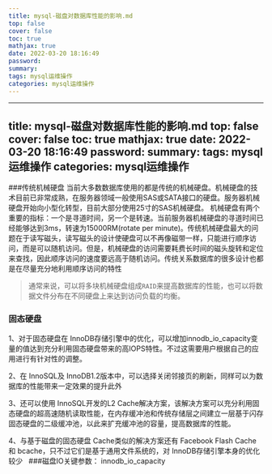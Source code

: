 ```yaml
---
title: mysql-磁盘对数据库性能的影响.md
top: false
cover: false
toc: true
mathjax: true
date: 2022-03-20 18:16:49
password:
summary:
tags: mysql运维操作
categories: mysql运维操作
---
```

---
title: mysql-磁盘对数据库性能的影响.md
top: false
cover: false
toc: true
mathjax: true
date: 2022-03-20 18:16:49
password:
summary:
tags: mysql运维操作
categories: mysql运维操作
---
###传统机械硬盘
当前大多数数据库使用的都是传统的机械硬盘。机械硬盘的技术目前已非常成熟，在服务器领域一般使用SAS或SATA接口的硬盘。服务器机械硬盘开始向小型化转型，目前大部分使用25寸的SAS机械硬盘。
机械硬盘有两个重要的指标：一个是寻道时间，另一个是转速。当前服务器机械硬盘的寻道时间已经能够达到3ms，转速为15000RM(rotate per minute)。传统机械硬盘最大的问题在于读写磁头，读写磁头的设计使硬盘可以不再像磁带一样，只能进行顺序访问，而是可以随机访问。但是，机械硬盘的访问需要耗费长时间的磁头旋转和定位来查找，因此顺序访问的速度要远高于随机访问。传统关系数据库的很多设计也都是在尽量充分地利用顺序访问的特性

>通常来说，可以将多块机械硬盘组成`RAID`来提高数据库的性能，也可以将数据文件分布在不同硬盘上来达到访问负载的均衡。


### 固态硬盘


1、对于固态硬盘在 InnoDB存储引擎中的优化，可以增加innodb_io_capacity变量的值达到充分利用固态硬盘带来的高IOPS特性。不过这需要用户根据自己的应用进行有针对性的调整。

2、在 InnoSQL及 InnoDB1.2版本中，可以选择关闭邻接页的刷新，同样可以为数据库的性能带来一定效果的提升此外

3、还可以使用 InnoSQL开发的L2 Cache解决方案，该解决方案可以充分利用固态硬盘的超高速随机读取性能，在内存缓冲池和传统存储层之间建立一层基于闪存固态硬盘的二级缓冲池，以此来扩充缓冲池的容量，提高数据库的性能。

4、与基于磁盘的固态硬盘 Cache类似的解决方案还有 Facebook Flash Cache和 bcache，只不过它们是基于通用文件系统的，对 InnoDB存储引擎本身的优化较少
 
###磁盘IO关键参数：
innodb_io_capacity
